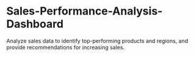 # Sales-Performance-Analysis-Dashboard
Analyze sales data to identify top-performing products and regions, and provide recommendations for increasing sales.
